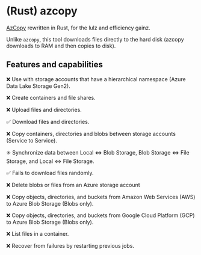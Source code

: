 # (Rust) azcopy
[AzCopy](https://github.com/Azure/azure-storage-azcopy) rewritten in Rust, for the lulz and efficiency gainz.

Unlike `azcopy`, this tool downloads files directly to the hard disk (azcopy downloads to RAM and then copies to disk).

## Features and capabilities
❌ Use with storage accounts that have a hierarchical namespace (Azure Data Lake Storage Gen2).

❌ Create containers and file shares.

❌ Upload files and directories.

✅ Download files and directories.

❌ Copy containers, directories and blobs between storage accounts (Service to Service).

✳️ Synchronize data between Local <=> Blob Storage, Blob Storage <=> File Storage, and Local <=> File Storage.

✅ Fails to download files randomly.

❌ Delete blobs or files from an Azure storage account

❌ Copy objects, directories, and buckets from Amazon Web Services (AWS) to Azure Blob Storage (Blobs only).

❌ Copy objects, directories, and buckets from Google Cloud Platform (GCP) to Azure Blob Storage (Blobs only).

❌ List files in a container.

❌ Recover from failures by restarting previous jobs.
